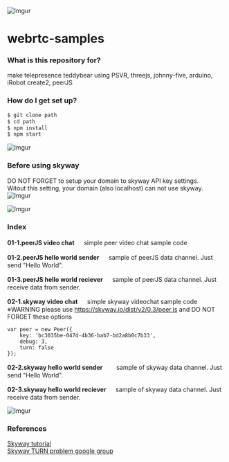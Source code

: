 ![Imgur](http://i.imgur.com/aJfFBV7.png)
# webrtc-samples #

### What is this repository for? 
make telepresence teddybear using PSVR, threejs, johnny-five, arduino, iRobot create2, peerJS

### How do I get set up? ###

```sh
$ git clone path
$ cd path
$ npm install
$ npm start
```

![Imgur](http://i.imgur.com/aJfFBV7.png)
### Before using skyway ###
DO NOT FORGET to setup your domain to skyway API key settings.  
Witout this setting, your domain (also localhost) can not use skyway.  
![Imgur](http://i.imgur.com/lWM3PYh.png)  

![Imgur](http://i.imgur.com/aJfFBV7.png)
### Index ###
**01-1.peerJS video chat** 　
simple peer video chat sample code

**01-2.peerJS hello world sender** 　
sample of peerJS data channel. Just send "Hello World".  

**01-3.peerJS hello world reciever** 　
sample of peerJS data channel. Just receive data from sender.

**02-1.skyway video chat** 　
simple skyway videochat sample code  
※WARNING please use https://skyway.io/dist/v2/0.3/peer.js and DO NOT FORGET these options    
```
var peer = new Peer({
    key: 'bc3035be-047d-4b36-bab7-bd2a8b0c7b33',
    debug: 3,
    turn: false
});
```

**02-2.skyway hello world sender**　　
sample of skyway data channel. Just send "Hello World".  

**02-3.skyway hello world reciever** 　
sample of skyway data channel. Just receive data from sender.

![Imgur](http://i.imgur.com/aJfFBV7.png)  

### References ###
[Skyway tutorial](https://html5experts.jp/katsura/16331/)  
[Skyway TURN problem google group](https://groups.google.com/forum/#!topic/skywayjs/lgn11RpR-7g)